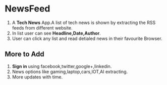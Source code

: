 # NewsFeed
  1. A **Tech News** App.A list of tech news is shown by extracting the RSS feeds from different website.
  2. In list user can see **Headline,Date,Author**.
  3. User can click any list and read detialed news in their favourite Browser.


## More to Add
 1. **Sign in** using facebook,twitter,google+,linkedin.
 2. News options like gaming,laptop,cars,IOT,AI extracting.
 3. More updates with time.
